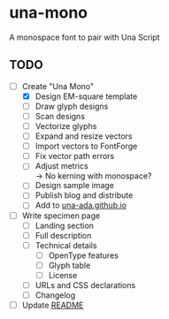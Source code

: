 # una-mono
A monospace font to pair with Una Script

## TODO

- [ ] Create "Una Mono"
	- [x] Design EM-square template
	- [ ] Draw glyph designs
	- [ ] Scan designs
	- [ ] Vectorize glyphs
	- [ ] Expand and resize vectors
	- [ ] Import vectors to FontForge
	- [ ] Fix vector path errors
	- [ ] Adjust metrics <br/>
		&rarr; No kerning with monospace?
	- [ ] Design sample image
	- [ ] Publish blog and distribute
	- [ ] Add to [una-ada.github.io](https://una-ada.github.io)
- [ ] Write specimen page
	- [ ] Landing section
	- [ ] Full description
	- [ ] Technical details
		- [ ] OpenType features
		- [ ] Glyph table
		- [ ] License
	- [ ] URLs and CSS declarations
	- [ ] Changelog
- [ ] Update [README](/)
